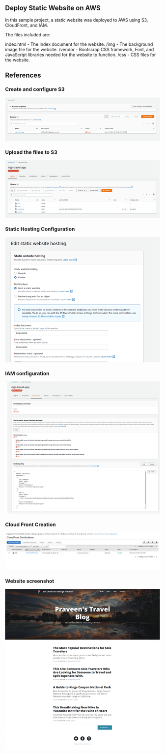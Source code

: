 

## Deploy Static Website on AWS

In this sample project, a static website was deployed to AWS using S3, CloudFront, and IAM.

The files included are: 

index.html - The Index document for the website.
/img - The background image file for the website.
/vendor - Bootssrap CSS framework, Font, and JavaScript libraries needed for the website to function.
/css - CSS files for the website.

## References
### Create and configure S3
![alt text](submission/img1_s3_bucket_creation.png)


### Upload the files to S3
![alt text](submission/img2_s3_upload_files.png)


### Static Hosting Configuration
![alt text](submission/img3_static_hosting_config.png)


### IAM configuration
![alt text](submission/img4_IAM.png)

### Cloud Front Creation
![alt text](submission/img5_CF.png)

### Website screenshot
![alt text](submission/img6_web.png)


